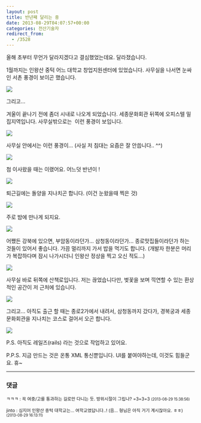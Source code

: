 ```yaml
---
layout: post
title: 반년째 달리는 중
date: 2013-08-29T04:07:57+00:00
categories: 전산기술자
redirect_from:
  - /3528
---
```


올해 초부터 무언가 달라지겠다고 결심했었는데요. 달라졌습니다.

 

1월까지는 인왕산 중턱 어느 대학교 창업지원센터에 있었습니다. 사무실을 나서면 눈싸인 서촌 풍경이 보이곤 했습니다.

![ ](/assets/media/uploads_2013_08_스크린샷-2013-08-29-오후-12.41.49.png)

 

 

그리고...

겨울이 끝나기 전에 좀더 시내로 나오게 되었습니다. 세종문화회관 뒤쪽에 오피스텔 밀집지역입니다. 사무실밖으로는  이런 풍경이 보입니다.

![ ](/assets/media/uploads_2013_08_스크린샷-2013-08-29-오후-12.42.47.png)

 

사무실 안에서는 이런 풍경이... (사실 저 침대는 요즘은 잘 안씁니다.. ^^)

![ ](/assets/media/uploads_2013_08_스크린샷-2013-08-29-오후-12.42.20.png)

 

첨 이사왔을 때는 이랬어요. 어느덧 반년이 !

![ ](/assets/media/uploads_2013_08_스크린샷-2013-08-29-오후-12.42.14.png)

 

퇴근길에는 돌양을 지나치곤 합니다. (이건 눈왔을때 찍은 것)

![ ](/assets/media/uploads_2013_08_스크린샷-2013-08-29-오후-12.41.56.png)

 

 

주로 밤에 만나게 되지요.

![ ](/assets/media/uploads_2013_08_스크린샷-2013-08-29-오후-12.42.26.png)

 

어쨌든 강북에 있으면, 부암동이라던가... 삼청동이라던가... 종로맛집들이라던가 하는 것들이 있어서 좋습니다. 가끔 멀리까지 가서 밥을 먹기도 합니다. (개발자 한분은 머리가 복잡하다며 잠시 나가시더니 인왕산 정상을 찍고 오신 적도...)

![ ](/assets/media/uploads_2013_08_스크린샷-2013-08-29-오후-12.42.03.png)

 

사무실 바로 뒤쪽에 산책로입니다. 저는 끊었습니다만, 벚꽃을 보며 끽연할 수 있는 환상적인 공간이 저 근처에 있습니다.

![ ](/assets/media/uploads_2013_08_스크린샷-2013-08-29-오후-12.42.32.png)

 

그리고... 아직도 출근 할 때는 종로2가에서 내려서, 삼청동까지 갔다가, 경복궁과 세종문화회관을 지나치는 코스로 걸어서 오곤 합니다.

![ ](/assets/media/uploads_2013_08_스크린샷-2013-08-29-오후-12.42.37.png)

 

P.S. 아직도 레일즈(rails) 라는 것으로 작업하고 있어요.

P.P.S. 지금 만드는 것은 온통 XML 통신뿐입니다. UI를 붙여야하는데, 이것도 힘들군요. 휴~

* * *

### 댓글



<!--- cmt:1214 --->
<!--- mail:compol@naver.com --->
<!--- parent:0 --->

<small class=comment>ㅋㅋㅋ : 꼭 여중/고를 통과하는 길로만 다니는 듯. 방위시절이 그립나?  =3=3=3 <small>(2013-08-29 15:38:56)</small></small>


<!--- cmt:1215 --->
<!--- mail:jaypark@gmail.com --->
<!--- parent:1214 --->

<small class=comment>jinto : 심지어 인왕산 중턱 대학교는... 여학교였답니다..! (음... 형님은 아직 거기 계시잖아요. ㅎㅎ)  <small>(2013-08-29 16:13:11)</small></small>

